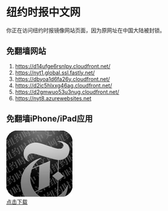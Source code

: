 <h1>纽约时报中文网</h1>
<p>你正在访问纽约时报镜像网站页面，因为原网址在中国大陆被封锁。</p>
<h2>免翻墙网站</h2>
<ol>
<li><a href="https://d14ufge6rsnlpy.cloudfront.net/" target="1">https://d14ufge6rsnlpy.cloudfront.net/</a></li>
<li><a href="https://nyt1.global.ssl.fastly.net/" target="2">https://nyt1.global.ssl.fastly.net/</a></li>
<li><a href="https://dbyoa1d6fa26y.cloudfront.net/" target="3">https://dbyoa1d6fa26y.cloudfront.net/</a></li>
<li><a href="https://d2ic5hlxxg46ag.cloudfront.net/" target="4">https://d2ic5hlxxg46ag.cloudfront.net/</a></li>
<li><a href="https://d2gmwuo53u3nug.cloudfront.net/" target="5">https://d2gmwuo53u3nug.cloudfront.net/</a></li>
<li><a href="https://nyt8.azurewebsites.net" target="6">https://nyt8.azurewebsites.net</a></li>
</ol>
<h2>免翻墙iPhone/iPad应用</h2>
<p>
	<a href="https://itunes.apple.com/cn/app/niu-yue-shi-bao-zhong-wen-wang/id807498298?mt=8">
		<img src="icon175x175.jpeg" />
		<br/>点击下载
	</a>
</p>